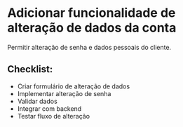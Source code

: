 # Adicionar funcionalidade de alteração de dados da conta

Permitir alteração de senha e dados pessoais do cliente.

## Checklist:
- Criar formulário de alteração de dados
- Implementar alteração de senha
- Validar dados
- Integrar com backend
- Testar fluxo de alteração
